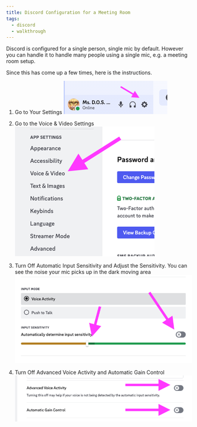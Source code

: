 ```yaml
---
title: Discord Configuration for a Meeting Room
tags:
  - discord
  - walkthrough
---
```


Discord is configured for a single person, single mic by default.
However you can handle it to handle many people using a single mic, e.g. a meeting room setup.

Since this has come up a few times, here is the instructions.

1. Go to Your Settings
![link to settings](group-discord-walkthrough-1.png)

2. Go to the Voice & Video Settings
![Voice & Video Settings](group-discord-walkthrough-2.png)

3. Turn Off Automatic Input Sensitivity and Adjust the Sensitivity. You can see the noise your mic picks up in the dark moving area
![input sensitivity](group-discord-walkthrough-3.png)

4. Turn Off Advanced Voice Activity and Automatic Gain Control
![Settings to turn off](group-discord-walkthrough-4.png)
